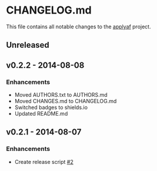 # CHANGELOG.md
This file contains all notable changes to the [applyaf][] project.

## Unreleased


## v0.2.2 - 2014-08-08

### Enhancements
- Moved AUTHORS.txt to AUTHORS.md
- Moved CHANGES.md to CHANGELOG.md
- Switched badges to shields.io
- Updated README.md


## v0.2.1 - 2014-08-07

### Enhancements
- Create release script [#2][]


[#1]: https://github.com/questrail/applyaf/issues/1
[#2]: https://github.com/questrail/applyaf/issues/2
[applyaf]: https://github.com/questrail/applyaf

